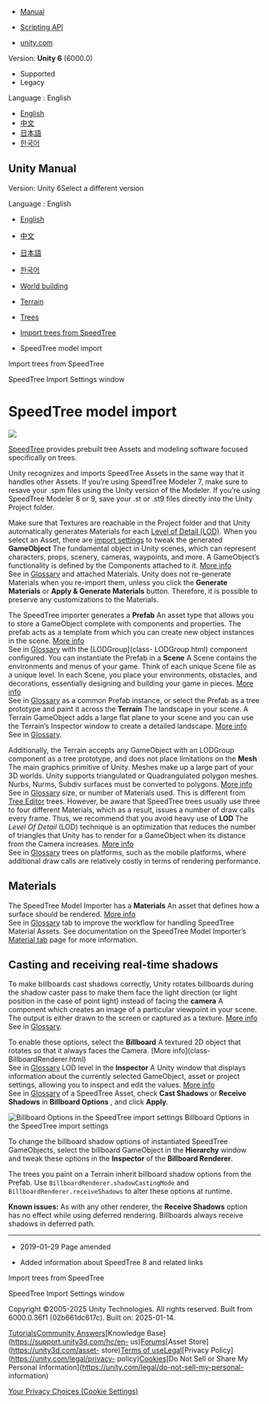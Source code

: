 [](https://docs.unity3d.com)

  * [Manual](../Manual/index.html)
  * [Scripting API](../ScriptReference/index.html)

  * [unity.com](https://unity.com/)

Version: **Unity 6** (6000.0)

  * Supported
  * Legacy

Language : English

  * [English](/Manual/SpeedTree.html)
  * [中文](/cn/current/Manual/SpeedTree.html)
  * [日本語](/ja/current/Manual/SpeedTree.html)
  * [한국어](/kr/current/Manual/SpeedTree.html)

[](https://docs.unity3d.com)

## Unity Manual

Version: Unity 6Select a different version

Language : English

  * [English](/Manual/SpeedTree.html)
  * [中文](/cn/current/Manual/SpeedTree.html)
  * [日本語](/ja/current/Manual/SpeedTree.html)
  * [한국어](/kr/current/Manual/SpeedTree.html)

  * [World building](CreatingEnvironments.html)
  * [Terrain](script-Terrain.html)
  * [Trees](terrain-Trees-Landing.html)
  * [Import trees from SpeedTree](SpeedTree-landing.html)
  * SpeedTree model import

[](SpeedTree-landing.html)

Import trees from SpeedTree

[](class-SpeedTreeImporter.html)

SpeedTree Import Settings window

# SpeedTree model import

![](../uploads/Main/SpeedTreeView.jpg)

[SpeedTree](https://store.speedtree.com) provides prebuilt tree Assets and
modeling software focused specifically on trees.

Unity recognizes and imports SpeedTree Assets in the same way that it handles
other Assets. If you’re using SpeedTree Modeler 7, make sure to resave your
.spm files using the Unity version of the Modeler. If you’re using SpeedTree
Modeler 8 or 9, save your .st or .st9 files directly into the Unity Project
folder.

Make sure that Textures are reachable in the Project folder and that Unity
automatically generates Materials for each [Level of Detail
(LOD)](LevelOfDetail.html). When you select an Asset, there are [import
settings](class-SpeedTreeImporter.html) to tweak the generated **GameObject**
The fundamental object in Unity scenes, which can represent characters, props,
scenery, cameras, waypoints, and more. A GameObject’s functionality is defined
by the Components attached to it. [More info](class-GameObject.html)  
See in [Glossary](Glossary.html#GameObject) and attached Materials. Unity does
not re-generate Materials when you re-import them, unless you click the
**Generate Materials** or **Apply & Generate Materials** button. Therefore, it
is possible to preserve any customizations to the Materials.

The SpeedTree importer generates a **Prefab** An asset type that allows you to
store a GameObject complete with components and properties. The prefab acts as
a template from which you can create new object instances in the scene. [More
info](Prefabs.html)  
See in [Glossary](Glossary.html#Prefab) with the [LODGroup](class-
LODGroup.html) component configured. You can instantiate the Prefab in a
**Scene** A Scene contains the environments and menus of your game. Think of
each unique Scene file as a unique level. In each Scene, you place your
environments, obstacles, and decorations, essentially designing and building
your game in pieces. [More info](CreatingScenes.html)  
See in [Glossary](Glossary.html#Scene) as a common Prefab instance, or select
the Prefab as a tree prototype and paint it across the **Terrain** The
landscape in your scene. A Terrain GameObject adds a large flat plane to your
scene and you can use the Terrain’s Inspector window to create a detailed
landscape. [More info](terrain-UsingTerrains.html)  
See in [Glossary](Glossary.html#Terrain).

Additionally, the Terrain accepts any GameObject with an LODGroup component as
a tree prototype, and does not place limitations on the **Mesh** The main
graphics primitive of Unity. Meshes make up a large part of your 3D worlds.
Unity supports triangulated or Quadrangulated polygon meshes. Nurbs, Nurms,
Subdiv surfaces must be converted to polygons. [More info](mesh.html)  
See in [Glossary](Glossary.html#Mesh) size, or number of Materials used. This
is different from [Tree Editor](class-Tree.html) trees. However, be aware that
SpeedTree trees usually use three to four different Materials, which as a
result, issues a number of draw calls every frame. Thus, we recommend that you
avoid heavy use of **LOD** The _Level Of Detail_ (LOD) technique is an
optimization that reduces the number of triangles that Unity has to render for
a GameObject when its distance from the Camera increases. [More
info](LevelOfDetail.html)  
See in [Glossary](Glossary.html#LOD) trees on platforms, such as the mobile
platforms, where additional draw calls are relatively costly in terms of
rendering performance.

## Materials

The SpeedTree Model Importer has a **Materials** An asset that defines how a
surface should be rendered. [More info](class-Material.html)  
See in [Glossary](Glossary.html#Material) tab to improve the workflow for
handling SpeedTree Material Assets. See documentation on the SpeedTree Model
Importer’s [Material tab](SpeedTreeImporter-Materials.html) page for more
information.

## Casting and receiving real-time shadows

To make billboards cast shadows correctly, Unity rotates billboards during the
shadow caster pass to make them face the light direction (or light position in
the case of point light) instead of facing the **camera** A component which
creates an image of a particular viewpoint in your scene. The output is either
drawn to the screen or captured as a texture. [More
info](CamerasOverview.html)  
See in [Glossary](Glossary.html#Camera).

To enable these options, select the **Billboard** A textured 2D object that
rotates so that it always faces the Camera. [More info](class-
BillboardRenderer.html)  
See in [Glossary](Glossary.html#Billboard) LOD level in the **Inspector** A
Unity window that displays information about the currently selected
GameObject, asset or project settings, allowing you to inspect and edit the
values. [More info](UsingTheInspector.html)  
See in [Glossary](Glossary.html#Inspector) of a SpeedTree Asset, check **Cast
Shadows** or **Receive Shadows** in **Billboard Options** , and click
**Apply**.

![Billboard Options in the SpeedTree import
settings](../uploads/Main/1.6.1-SpeedTreeImporter.png) Billboard Options in
the SpeedTree import settings

To change the billboard shadow options of instantiated SpeedTree GameObjects,
select the billboard GameObject in the **Hierarchy** window and tweak these
options in the **Inspector** of the **Billboard Renderer**.

The trees you paint on a Terrain inherit billboard shadow options from the
Prefab. Use `BillboardRenderer.shadowCastingMode` and
`BillboardRenderer.receiveShadows` to alter these options at runtime.

**Known issues:** As with any other renderer, the **Receive Shadows** option
has no effect while using deferred rendering. Billboards always receive
shadows in deferred path.

* * *

  * 2019–01–29 Page amended 

  * Added information about SpeedTree 8 and related links

[](SpeedTree-landing.html)

Import trees from SpeedTree

[](class-SpeedTreeImporter.html)

SpeedTree Import Settings window

Copyright ©2005-2025 Unity Technologies. All rights reserved. Built from
6000.0.36f1 (02b661dc617c). Built on: 2025-01-14.

[Tutorials](https://learn.unity.com/)[Community
Answers](https://answers.unity3d.com)[Knowledge
Base](https://support.unity3d.com/hc/en-
us)[Forums](https://forum.unity3d.com)[Asset Store](https://unity3d.com/asset-
store)[Terms of
use](https://docs.unity3d.com/Manual/TermsOfUse.html)[Legal](https://unity.com/legal)[Privacy
Policy](https://unity.com/legal/privacy-
policy)[Cookies](https://unity.com/legal/cookie-policy)[Do Not Sell or Share
My Personal Information](https://unity.com/legal/do-not-sell-my-personal-
information)

[Your Privacy Choices (Cookie Settings)](javascript:void\(0\);)

